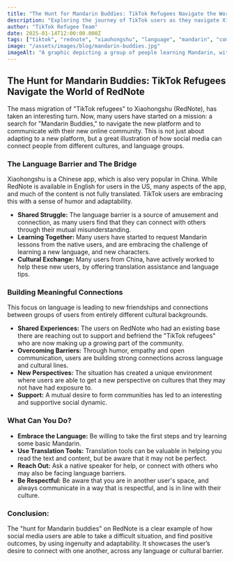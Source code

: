 ```yaml
---
title: "The Hunt for Mandarin Buddies: TikTok Refugees Navigate the World of RedNote"
description: "Exploring the journey of TikTok users as they navigate Xiaohongshu (RedNote), learning Mandarin, and building new connections."
author: "TikTok Refugee Team"
date: 2025-01-14T12:00:00.000Z
tags: ["tiktok", "rednote", "xiaohongshu", "language", "mandarin", "community"]
image: "/assets/images/blog/mandarin-buddies.jpg"
imageAlt: "A graphic depicting a group of people learning Mandarin, with RedNote icons in the background."
---
```


## The Hunt for Mandarin Buddies: TikTok Refugees Navigate the World of RedNote

The mass migration of "TikTok refugees" to Xiaohongshu (RedNote), has taken an interesting turn. Now, many users have started on a mission: a search for "Mandarin Buddies," to navigate the new platform and to communicate with their new online community. This is not just about adapting to a new platform, but a great illustration of how social media can connect people from different cultures, and language groups.

### The Language Barrier and The Bridge

Xiaohongshu is a Chinese app, which is also very popular in China. While RedNote is available in English for users in the US, many aspects of the app, and much of the content is not fully translated. TikTok users are embracing this with a sense of humor and adaptability.

*   **Shared Struggle:** The language barrier is a source of amusement and connection, as many users find that they can connect with others through their mutual misunderstanding.
*  **Learning Together:** Many users have started to request Mandarin lessons from the native users, and are embracing the challenge of learning a new language, and new characters.
*   **Cultural Exchange:** Many users from China, have actively worked to help these new users, by offering translation assistance and language tips.

### Building Meaningful Connections

This focus on language is leading to new friendships and connections between groups of users from entirely different cultural backgrounds.

*   **Shared Experiences:** The users on RedNote who had an existing base there are reaching out to support and befriend the "TikTok refugees" who are now making up a growing part of the community.
*   **Overcoming Barriers:** Through humor, empathy and open communication, users are building strong connections across language and cultural lines.
*  **New Perspectives:** The situation has created a unique environment where users are able to get a new perspective on cultures that they may not have had exposure to.
*   **Support:** A mutual desire to form communities has led to an interesting and supportive social dynamic.

### What Can You Do?

*   **Embrace the Language:** Be willing to take the first steps and try learning some basic Mandarin.
*   **Use Translation Tools:**  Translation tools can be valuable in helping you read the text and content, but be aware that it may not be perfect.
*   **Reach Out:** Ask a native speaker for help, or connect with others who may also be facing language barriers.
* **Be Respectful:**  Be aware that you are in another user's space, and always communicate in a way that is respectful, and is in line with their culture.

### Conclusion:

The "hunt for Mandarin buddies" on RedNote is a clear example of how social media users are able to take a difficult situation, and find positive outcomes, by using ingenuity and adaptability. It showcases the user’s desire to connect with one another, across any language or cultural barrier.


